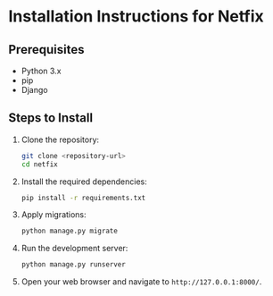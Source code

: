 # Installation Instructions for Netfix

## Prerequisites
- Python 3.x
- pip
- Django

## Steps to Install
1. Clone the repository:
   ```bash
   git clone <repository-url>
   cd netfix
   ```
2. Install the required dependencies:
   ```bash
   pip install -r requirements.txt
   ```
3. Apply migrations:
   ```bash
   python manage.py migrate
   ```
4. Run the development server:
   ```bash
   python manage.py runserver
   ```
5. Open your web browser and navigate to `http://127.0.0.1:8000/`.
